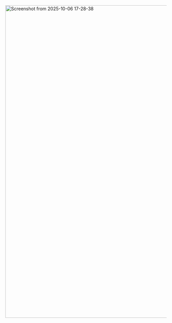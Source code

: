 <img width="1326" height="974" alt="Screenshot from 2025-10-06 17-28-38" src="https://github.com/user-attachments/assets/09f00a9d-f988-4ea7-9bbc-0dc39849ded1" />

